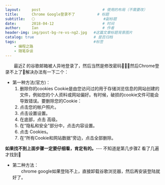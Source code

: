 ```yaml
---
layout:     post             				# 使用的布局（不需要改）
title:      Chrome Google登录不了          # 标题 
subtitle:   🌕 					  			#副标题
date:       2018-04-12  					# 时间
author:     Ian                  			# 作者
header-img: img/post-bg-re-vs-ng2.jpg	#这篇文章标题背景图片
catalog: true                        	# 是否归档
tags:                              		#标签
    - 编程之路
    - 随笔杂谈
---
```





　　最近Z 的谷歌邮箱被人异地登录了，然后当然是修改密码💁🏻‍♂️然后Chrome登录不上了🌝解决办法有一下二个：

- 第一种方法(官方)：
	1. 删除你的cookies
	Cookie是由您访问过的用于存储浏览信息的网站创建的文件，例如您的个人资料或网站偏好。有时候，破损的cookie文件可能会导致错误。要删除您的Cookie：
	2. 点击您的帐户照片。
	3. 点击设置设置。
	4. 在底部，点击  高级。
	5. 在“隐私和安全”部分中，点击内容设置。
	6. 点击  Cookies。
	7. 在“所有Cookie和网站数据”旁边，点击全部删除。
	
**如果找不到上面步骤一定要仔细看，肯定有的。**--- 不知道是第几步骤Z 看了几遍才找到🌚
　

- 第二种方法：<br>
　　chrome google如果登陆不上，直接卸载谷歌浏览器，然后再安装登陆就好了。



